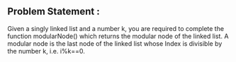 Problem Statement :
-------------------
Given a singly linked list and a number k, you are required to complete the function modularNode() which returns the modular node of the linked list.
A modular node is the last node of the linked list whose Index is divisible by the number k, i.e. i%k==0.<br/>
